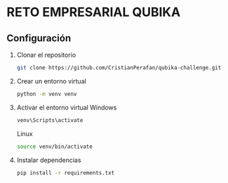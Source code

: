 # **RETO EMPRESARIAL QUBIKA**

## **Configuración**

1. Clonar el repositorio
    ```bash
    git clone https://github.com/CristianPerafan/qubika-challenge.git
    ```
2. Crear un entorno virtual
    ```bash
    python -m venv venv
    ```
3. Activar el entorno virtual
    Windows
    ```bash
    venv\Scripts\activate
    ```
    Linux
    ```bash
    source venv/bin/activate
    ```

4. Instalar dependencias
    ```bash
    pip install -r requirements.txt
    ```


